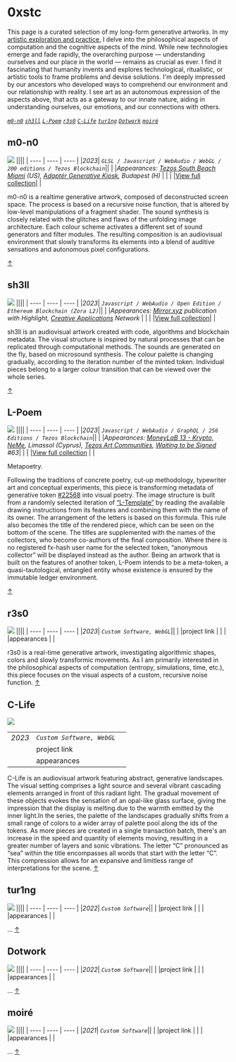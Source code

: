 # 0xstc

This page is a curated selection of my long-form generative artworks. In my [artistic exploration and practice](https://stc.github.io/), I delve into the philosophical aspects of computation and the cognitive aspects of the mind. While new technologies emerge and fade rapidly, the overarching purpose — understanding ourselves and our place in the world — remains as crucial as ever. I find it fascinating that humanity invents and explores technological, ritualistic, or artistic tools to frame problems and devise solutions. I'm deeply impressed by our ancestors who developed ways to comprehend our environment and our relationship with reality. I see art as an autonomous expression of the aspects above, that acts as a gateway to our innate nature, aiding in understanding ourselves, our emotions, and our connections with others. 

[_`m0-n0`_](#m0-n0) [_`sh3ll`_](#sh3ll) [_`L-Poem`_](#l-poem) [_`r3s0`_](#r3s0)  [_`C-Life`_](#c-life)  [_`tur1ng`_](#tur1ng) [_`Dotwork`_](#dotwork) [_`moiré`_](#moiré)  

## m0-n0

![](assets/user/m0-n0-duo.png)
||||
| ---- | ---- | ---- |
|_2023_| _`GLSL / Javascript / WebAudio / WebGL / 200 editions / Tezos Blockchain`_||
| |_Appearances: [Tezos South Beach Miami](https://tezos.com/events/art-basel-miami-beach-2023/) (US), [Adaptér Generative Kiosk](https://www.instagram.com/p/C1fmoexNEYG/?img_index=1), Budapest (H)_ | |
| |[View full collection](https://www.fxhash.xyz/generative/slug/m0-n0)| |

m0-n0 is a realtime generative artwork, composed of deconstructed screen space. The process is based on a recursive noise function, that is altered by low-level manipulations of a fragment shader. The sound synthesis is closely related with the glitches and flaws of the unfolding image architecture. Each colour scheme activates a different set of sound generators and filter modules. The resulting composition is an audiovisual environment that slowly transforms its elements into a blend of auditive sensations and autonomous pixel configurations.

[↑](#[0xstc])

## sh3ll

![](assets/user/sh3ll-duo.png)
||||
| ---- | ---- | ---- |
|_2023_| _`Javascript / WebAudio / Open Edition / Ethereum Blockchain (Zora L2)`_||
| |_Appearances: [Mirror.xyz](https://highlight.mirror.xyz/fQiklpbZC-qzkwoGmetWznTTB7A-cUYZ1Yv5drqrxOg) publication with Highlight, [Creative Applications](https://www.creativeapplications.net/nft/sh3ll-agoston-nagy/) Network_ | |
| |[View full collection](https://highlight.xyz/mint/64ef4dc173490a0eb6d63bda)| |

sh3ll is an audiovisual artwork created with code, algorithms and blockchain metadata. The visual structure is inspired by natural processes that can be replicated through computational methods. The sounds are generated on the fly, based on microsound synthesis. The colour palette is changing gradually, according to the iteration number of the minted token. Individual pieces belong to a larger colour transition that can be viewed over the whole series. 

[↑](#0xstc)

## L-Poem

![](assets/user/l-poem-duo.png)
||||
| ---- | ---- | ---- |
|_2023_| _`Javascript / WebAudio / GraphQL / 256 Editions / Tezos Blockchain`_||
| |_Appearances: [MoneyLaB 13 - Krypto, NeMe](https://www.instagram.com/p/Cz_b_IlNTjo/?img_index=1), Limassol (Cyprus), [Tezos Art Communities](https://www.fxhash.xyz/article/tezos-art-communities), [Waiting to be Signed](https://www.fxhash.xyz/article/e63-slow-meta) #63_| |
| |[View full collection](https://www.fxhash.xyz/generative/25977) | |

Metapoetry.

Following the traditions of concrete poetry, cut-up methodology, typewriter art and conceptual experiments, this piece is transforming metadata of generative token [#22568](https://www.fxhash.xyz/generative/22568) into visual poetry. The image structure is built from a randomly selected iteration of [“L-Template”](https://www.fxhash.xyz/generative/22568) by reading the available drawing instructions from its features and combining them with the name of its owner. The arrangement of the letters is based on this formula. This rule also becomes the title of the rendered piece, which can be seen on the bottom of the scene. The titles are supplemented with the names of the collectors, who become co-authors of the final composition. Where there is no registered fx-hash user name for the selected token, “anonymous collector” will be displayed instead as the author. Being an artwork that is built on the features of another token, L-Poem intends to be a meta-token, a quasi-tautological, entangled entity whose existence is ensured by the immutable ledger environment.

[↑](#0xstc)

## r3s0

![](assets/user/r3s0-duo.png)
||||
| ---- | ---- | ---- |
|_2023_| _`Custom Software, WebGL`_||
| |project link | |
| |appearances | |

r3s0 is a real-time generative artwork, investigating algorithmic shapes, colors and slowly transformic movements. As I am primarily interested in the philosophical aspects of computation (entropy, simulations, time, etc.), this piece focuses on the visual aspects of a custom, recursive noise function.
[↑](#0xstc)

## C-Life

![](assets/user/clife-duo.png)

||||
| ---- | ---- | ---- |
|_2023_| _`Custom Software, WebGL`_||
| |project link | |
| |appearances | |

C-Life is an audiovisual artwork featuring abstract, generative landscapes. The visual setting comprises a light source and several vibrant cascading elements arranged in front of this radiant light. The gradual movement of these objects evokes the sensation of an opal-like glass surface, giving the impression that the display is melting due to the warmth emitted by the inner light.In the series, the palette of the landscapes gradually shifts from a small range of colors to a wider array of palette pool along the ids of the tokens. As more pieces are created in a single transaction batch, there's an increase in the speed and quantity of elements moving, resulting in a greater number of layers and sonic vibrations. The letter “C” pronounced as “sea” within the title encompasses all words that start with the letter “C”. This compression allows for an expansive and limitless range of interpretations for the scene.
[↑](#0xstc)

## tur1ng

![](assets/user/tur1ng-duo.png)
||||
| ---- | ---- | ---- |
|_2022_| _`Custom Software`_||
| |project link | |
| |appearances | |

...
[↑](#0xstc)

## Dotwork

![](assets/user/dotwork-duo.png)
||||
| ---- | ---- | ---- |
|_2022_| _`Custom Software`_||
| |project link | |
| |appearances | |

...
[↑](#0xstc)

## moiré

![](assets/user/moire-duo.png)
||||
| ---- | ---- | ---- |
|_2021_| _`Custom Software`_||
| |project link | |
| |appearances | |

...
[↑](#0xstc)